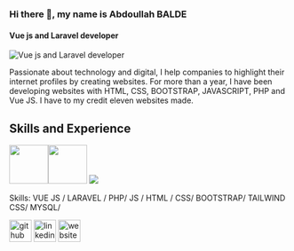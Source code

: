### Hi there 👋, my name is Abdoullah BALDE
#### Vue js and Laravel developer
![Vue js and Laravel developer](https://github.com/Baldeabdoullah/Baldeabdoullah/blob/main/web-development-programmer-engineering-coding-website-augmented-reality-interface-screens-developer-project-engineer-programming-software-application-design-cartoon-illustration_107791-3863.avif)

Passionate about technology and digital, I help companies to highlight their internet profiles by creating
websites. For more than a year, I have been developing websites with HTML, CSS, BOOTSTRAP,
JAVASCRIPT, PHP and Vue JS. I have to my credit eleven websites made.

## Skills and Experience

<img src="https://cdn.jsdelivr.net/gh/devicons/devicon/icons/html5/html5-original.svg" width="70" /><img src="https://cdn.jsdelivr.net/gh/devicons/devicon/icons/css3/css3-original.svg" width="70" /> <img src="https://cdn.jsdelivr.net/gh/devicons/devicon/icons/javascript/javascript-original.svg" />
           
          
          
          

Skills: VUE JS / LARAVEL / PHP/ JS / HTML / CSS/ BOOTSTRAP/ TAILWIND CSS/ MYSQL/ 

 



[<img src='https://cdn.jsdelivr.net/npm/simple-icons@3.0.1/icons/github.svg' alt='github' height='40'>](https://github.com/Baldeabdoullah)  [<img src='https://cdn.jsdelivr.net/npm/simple-icons@3.0.1/icons/linkedin.svg' alt='linkedin' height='40'>](https://www.linkedin.com/in/AbdoullahBALDE/)  [<img src='https://cdn.jsdelivr.net/npm/simple-icons@3.0.1/icons/icloud.svg' alt='website' height='40'>](https://abdoullahbalde.com/)  




